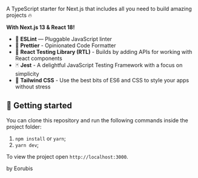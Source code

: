 A TypeScript starter for Next.js that includes all you need to build amazing projects 🔥

**With Next.js 13 & React 18!**

- 📏 **ESLint** — Pluggable JavaScript linter
- 💖 **Prettier** - Opinionated Code Formatter
- 🐙 **React Testing Library (RTL)** - Builds by adding APIs for working with React components
- 🃏 **Jest** - A delightful JavaScript Testing Framework with a focus on simplicity
- 💅 **Tailwind CSS** - Use the best bits of ES6 and CSS to style your apps without stress


## 🚀 Getting started

You can clone this repository and run the following commands inside the project folder:

1. `npm install` or `yarn`;
2. `yarn dev`;

To view the project open `http://localhost:3000`.

by Eorubis
